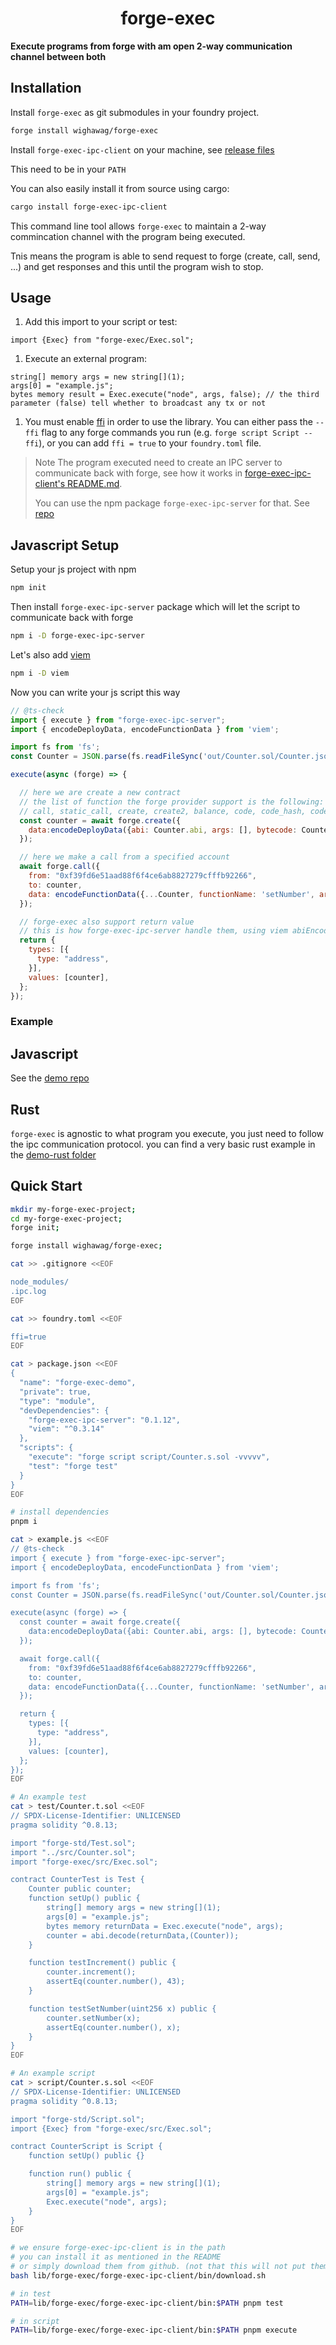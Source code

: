 # <h1 align="center"> forge-exec </h1>

**Execute programs from forge with am open 2-way communication channel between both**

## Installation

Install `forge-exec` as git submodules in your foundry project.

```bash
forge install wighawag/forge-exec
```

Install `forge-exec-ipc-client` on your machine, see [release files](https://github.com/wighawag/forge-exec/releases/tag/forge-exec-ipc-client-v0.1.0)

This need to be in your `PATH`

You can also easily install it from source using cargo:

```bash
cargo install forge-exec-ipc-client
```

This command line tool allows `forge-exec` to maintain a 2-way commincation channel with the program being executed.

Tnis means the program is able to send request to forge (create, call, send, ...) and get responses and this until the program wish to stop.

## Usage

1. Add this import to your script or test:

```solidity
import {Exec} from "forge-exec/Exec.sol";
```

1. Execute an external program:

```solidity
string[] memory args = new string[](1);
args[0] = "example.js";
bytes memory result = Exec.execute("node", args, false); // the third parameter (false) tell whether to broadcast any tx or not
```

1. You must enable [ffi](https://book.getfoundry.sh/cheatcodes/ffi.html) in order to use the library. You can either pass the `--ffi` flag to any forge commands you run (e.g. `forge script Script --ffi`), or you can add `ffi = true` to your `foundry.toml` file.

> Note The program executed need to create an IPC server to communicate back with forge, see how it works in [forge-exec-ipc-client's README.md](./forge-exec-ipc-client/README.md).
>
> You can use the npm package `forge-exec-ipc-server` for that. See [repo](https://github.com/wighawag/forge-exec-ipc-server-js)

## Javascript Setup

Setup your js project with npm

```bash
npm init
```

Then install `forge-exec-ipc-server` package which will let the script to communicate back with forge

```bash
npm i -D forge-exec-ipc-server
```

Let's also add [viem](https://viem.sh)

```bash
npm i -D viem
```

Now you can write your js script this way

```js
// @ts-check
import { execute } from "forge-exec-ipc-server";
import { encodeDeployData, encodeFunctionData } from 'viem';

import fs from 'fs';
const Counter = JSON.parse(fs.readFileSync('out/Counter.sol/Counter.json', 'utf-8'));

execute(async (forge) => {

  // here we are create a new contract
  // the list of function the forge provider support is the following:
  // call, static_call, create, create2, balance, code, code_hash, code_size, block_hash, block_timestamp, block_number, chainid, send
  const counter = await forge.create({
    data:encodeDeployData({abi: Counter.abi, args: [], bytecode: Counter.bytecode.object})
  });

  // here we make a call from a specified account
  await forge.call({
    from: "0xf39fd6e51aad88f6f4ce6ab8827279cfffb92266",
    to: counter,
    data: encodeFunctionData({...Counter, functionName: 'setNumber', args: [42n]})
  });

  // forge-exec also support return value
  // this is how forge-exec-ipc-server handle them, using viem abiEncode 
  return {
    types: [{
      type: "address",
    }],
    values: [counter],
  };
});
```

### Example

## Javascript

See the [demo repo](https://github.com/wighawag/forge-exec-demo)

## Rust

`forge-exec` is agnostic to what program you execute, you just need to follow the ipc communication protocol. you can find a very basic rust example in the [demo-rust folder](./demo-rust/)


## Quick Start

```bash
mkdir my-forge-exec-project;
cd my-forge-exec-project;
forge init;

forge install wighawag/forge-exec;

cat >> .gitignore <<EOF

node_modules/
.ipc.log
EOF

cat >> foundry.toml <<EOF

ffi=true
EOF

cat > package.json <<EOF
{
  "name": "forge-exec-demo",
  "private": true,
  "type": "module",
  "devDependencies": {
    "forge-exec-ipc-server": "0.1.12",
    "viem": "^0.3.14"
  },
  "scripts": {
    "execute": "forge script script/Counter.s.sol -vvvvv",
    "test": "forge test"
  }
}
EOF

# install dependencies
pnpm i

cat > example.js <<EOF
// @ts-check
import { execute } from "forge-exec-ipc-server";
import { encodeDeployData, encodeFunctionData } from 'viem';

import fs from 'fs';
const Counter = JSON.parse(fs.readFileSync('out/Counter.sol/Counter.json', 'utf-8'));

execute(async (forge) => {
  const counter = await forge.create({
    data:encodeDeployData({abi: Counter.abi, args: [], bytecode: Counter.bytecode.object})
  });

  await forge.call({
    from: "0xf39fd6e51aad88f6f4ce6ab8827279cfffb92266",
    to: counter,
    data: encodeFunctionData({...Counter, functionName: 'setNumber', args: [42n]})
  });

  return {
    types: [{
      type: "address",
    }],
    values: [counter],
  };
});
EOF

# An example test
cat > test/Counter.t.sol <<EOF
// SPDX-License-Identifier: UNLICENSED
pragma solidity ^0.8.13;

import "forge-std/Test.sol";
import "../src/Counter.sol";
import "forge-exec/src/Exec.sol";

contract CounterTest is Test {
    Counter public counter;
    function setUp() public {
        string[] memory args = new string[](1);
        args[0] = "example.js";
        bytes memory returnData = Exec.execute("node", args);
        counter = abi.decode(returnData,(Counter));
    }

    function testIncrement() public {
        counter.increment();
        assertEq(counter.number(), 43);
    }

    function testSetNumber(uint256 x) public {
        counter.setNumber(x);
        assertEq(counter.number(), x);
    }
}
EOF

# An example script
cat > script/Counter.s.sol <<EOF
// SPDX-License-Identifier: UNLICENSED
pragma solidity ^0.8.13;

import "forge-std/Script.sol";
import {Exec} from "forge-exec/src/Exec.sol";

contract CounterScript is Script {
    function setUp() public {}

    function run() public {
        string[] memory args = new string[](1);
        args[0] = "example.js";
        Exec.execute("node", args);
    }
}
EOF

# we ensure forge-exec-ipc-client is in the path
# you can install it as mentioned in the README
# or simply download them from github. (not that this will not put them in your PATH)
bash lib/forge-exec/forge-exec-ipc-client/bin/download.sh

# in test
PATH=lib/forge-exec/forge-exec-ipc-client/bin:$PATH pnpm test

# in script
PATH=lib/forge-exec/forge-exec-ipc-client/bin:$PATH pnpm execute
```